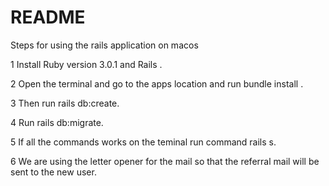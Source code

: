 # README

Steps for using the rails application on macos

1 Install Ruby version 3.0.1 and Rails .

2 Open the terminal and go to the apps location and run bundle install .

3 Then run rails db:create. 

4 Run rails db:migrate. 

5 If all the commands works on the teminal run command rails s.

6 We are using the letter opener for the mail so that the referral mail will be sent to the new user.
